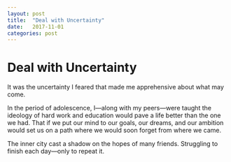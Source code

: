 ```yaml
---
layout: post
title:  "Deal with Uncertainty"
date:   2017-11-01
categories: post
---
```


# Deal with Uncertainty

It was the uncertainty I feared that made me apprehensive about what may come. 

In the period of adolescence, I—along with my peers—were taught the ideology of hard work and education would pave a life better than the one we had. That if we put our mind to our goals, our dreams, and our ambition would set us on a path where we would soon forget from where we came.

The inner city cast a shadow on the hopes of many friends. Struggling to finish each day—only to repeat it. 